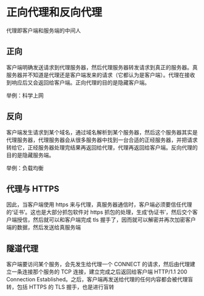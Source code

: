 # 正向代理和反向代理

代理即客户端和服务端的中间人

## 正向

客户端明确发送请求到代理服务器，然后代理服务器转发请求到真正的服务器。真服务器并不知道是代理还是客户端发来的请求（它都认为是客户端）。代理在接收到响应后又会返回给客户端。正向代理的目的是隐藏客户端。

举例：科学上网

## 反向

客户端发生请求到某个域名，通过域名解析到某个服务器，然后这个服务器其实是代理服务器，代理服务器会从很多服务器中找到一台合适的正经服务器，并把请求转给它，正经服务器处理完结果再返回给代理，代理再返回给客户端。反向代理的目的是隐藏服务端。

举例：负载均衡

## 代理与 HTTPS

因此，当客户端使用 https 来与代理，真服务器通信时，客户端必须要信任代理的‘证书’。这也是大部分抓包软件对 https 抓包的处理，生成‘伪证书’，然后交个客户端授信，然后就可以和客户端完成 tls 握手了，因而就可以解密并再次加密客户端的数据，然后发送给真服务端

## 隧道代理

客户端要访问某个服务，会先发生给代理一个 CONNECT 的请求，然后由代理建立一条连接那个服务的 TCP 连接，建立完成之后返回给客户端 HTTP/1.1 200 Connection Established。之后，客户端再发送给代理的任何内容都会被代理盲转，包括 HTTPS 的 TLS 握手，也是进行盲转



